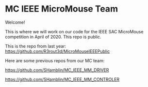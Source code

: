 # MC IEEE MicroMouse Team

Welcome!

This is where we will work on our code for the IEEE SAC MicroMouse competition in April of 2020. This repo is public.

This is the repo from last year: https://github.com/R3rout3d/MicroMouseIEEEPublic

Here are some previous repos from our MC team: 

https://github.com/SHamblin/MC_IEEE_MM_DRIVER

https://github.com/SHamblin/MC_IEEE_MM_CONTROLER
